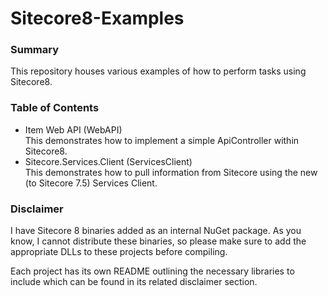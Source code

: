 Sitecore8-Examples
==================

### Summary

This repository houses various examples of how to perform tasks using Sitecore8.

### Table of Contents

* Item Web API (WebAPI)  
  This demonstrates how to implement a simple ApiController within Sitecore8.
* Sitecore.Services.Client (ServicesClient)  
  This demonstrates how to pull information from Sitecore using the new (to Sitecore 7.5) Services Client.

### Disclaimer

I have Sitecore 8 binaries added as an internal NuGet package. As you know, I cannot distribute these binaries, so please make sure to add the appropriate DLLs to these projects before compiling.

Each project has its own README outlining the necessary libraries to include which can be found in its related disclaimer section.